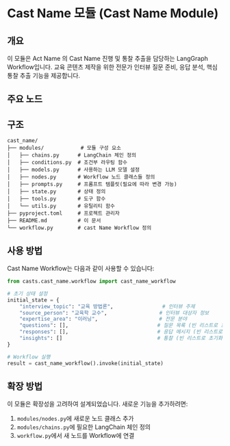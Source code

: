 # Cast Name 모듈 (Cast Name Module)

## 개요

이 모듈은 Act Name 의 Cast Name 진행 및 통찰 추출을 담당하는 LangGraph Workflow입니다. 교육 콘텐츠 제작을 위한 전문가 인터뷰 질문 준비, 응답 분석, 핵심 통찰 추출 기능을 제공합니다.

## 주요 노드

<!-- 노드에 대한 설명을 추가해주세요. -->

## 구조

```
cast_name/
├── modules/            # 모듈 구성 요소
│   ├── chains.py      # LangChain 체인 정의
│   ├── conditions.py  # 조건부 라우팅 함수
│   ├── models.py      # 사용하는 LLM 모델 설정
│   ├── nodes.py       # Workflow 노드 클래스들 정의
│   ├── prompts.py     # 프롬프트 템플릿(필요에 따라 변경 가능)
│   ├── state.py       # 상태 정의
│   ├── tools.py       # 도구 함수
│   └── utils.py       # 유틸리티 함수
├── pyproject.toml     # 프로젝트 관리자
├── README.md          # 이 문서
└── workflow.py        # cast Name Workflow 정의
```

## 사용 방법

Cast Name Workflow는 다음과 같이 사용할 수 있습니다:

```python
from casts.cast_name.workflow import cast_name_workflow

# 초기 상태 설정
initial_state = {
    "interview_topic": "교육 방법론",                # 인터뷰 주제
    "source_person": "교육학 교수",                 # 인터뷰 대상자 정보
    "expertise_area": "이러닝",                    # 전문 분야
    "questions": [],                             # 질문 목록 (빈 리스트로 초기화)
    "responses": [],                             # 응답 메시지 (빈 리스트로 초기화)
    "insights": []                               # 통찰 (빈 리스트로 초기화)
}

# Workflow 실행
result = cast_name_workflow().invoke(initial_state)
```

## 확장 방법

이 모듈은 확장성을 고려하여 설계되었습니다. 새로운 기능을 추가하려면:

1. `modules/nodes.py`에 새로운 노드 클래스 추가
2. `modules/chains.py`에 필요한 LangChain 체인 정의
3. `workflow.py`에서 새 노드를 Workflow에 연결
